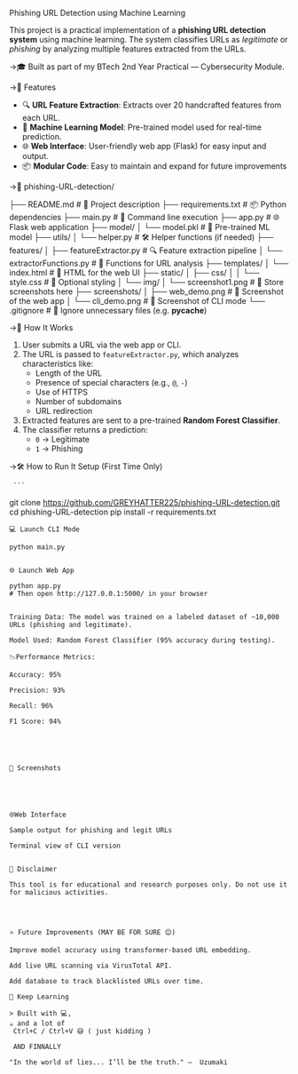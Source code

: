  Phishing URL Detection using Machine Learning

This project is a practical implementation of a **phishing URL detection system** using machine learning. The system classifies URLs as *legitimate* or *phishing* by analyzing multiple features extracted from the URLs.

→🎓 Built as part of my BTech 2nd Year Practical — Cybersecurity Module.


→🚀 Features

- 🔍 **URL Feature Extraction**: Extracts over 20 handcrafted features from each URL.
- 🧠 **Machine Learning Model**: Pre-trained model used for real-time prediction.
- 🌐 **Web Interface**: User-friendly web app (Flask) for easy input and output.
- 📦 **Modular Code**: Easy to maintain and expand for future improvements


→📁 phishing-URL-detection/

├── README.md                  # 📘 Project description
├── requirements.txt           # 📦 Python dependencies
├── main.py                    # 🔁 Command line execution
├── app.py                     # 🌐 Flask web application
├── model/
│   └── model.pkl              # 🎯 Pre-trained ML model
├── utils/
│   └── helper.py              # 🛠️ Helper functions (if needed)
├── features/
│   ├── featureExtractor.py    # 🔍 Feature extraction pipeline
│   └── extractorFunctions.py  # 🔎 Functions for URL analysis
├── templates/
│   └── index.html             # 🧾 HTML for the web UI
├── static/
│   ├── css/
│   │   └── style.css          # 🎨 Optional styling
│   └── img/
│       └── screenshot1.png    # 📸 Store screenshots here
├── screenshots/
│   ├── web_demo.png           # 📸 Screenshot of the web app
│   └── cli_demo.png           # 📸 Screenshot of CLI mode
└── .gitignore                 # 🧽 Ignore unnecessary files (e.g. __pycache__)



→🧠 How It Works

1. User submits a URL via the web app or CLI.
2. The URL is passed to `featureExtractor.py`, which analyzes characteristics like:
   - Length of the URL
   - Presence of special characters (e.g., `@`, `-`)
   - Use of HTTPS
   - Number of subdomains
   - URL redirection
3. Extracted features are sent to a pre-trained **Random Forest Classifier**.
4. The classifier returns a prediction:
   - `0` → Legitimate
   - `1` → Phishing

→🛠️ How to Run It
    Setup (First Time Only)

     ```
git clone https://github.com/GREYHATTER225/phishing-URL-detection.git
cd phishing-URL-detection
pip install -r requirements.txt
```
💻 Launch CLI Mode

python main.py


🌐 Launch Web App

python app.py
# Then open http://127.0.0.1:5000/ in your browser


Training Data: The model was trained on a labeled dataset of ~10,000 URLs (phishing and legitimate).

Model Used: Random Forest Classifier (95% accuracy during testing).

📉Performance Metrics:

Accuracy: 95%

Precision: 93%

Recall: 96%

F1 Score: 94%





📸 Screenshots





🌐Web Interface

Sample output for phishing and legit URLs

Terminal view of CLI version


🔐 Disclaimer

This tool is for educational and research purposes only. Do not use it for malicious activities.




⭐ Future Improvements (MAY BE FOR SURE 😊)

Improve model accuracy using transformer-based URL embedding.

Add live URL scanning via VirusTotal API.

Add database to track blacklisted URLs over time.

🦾 Keep Learning

> Built with 💻, 
☕ and a lot of
 Ctrl+C / Ctrl+V 😅 ( just kidding )

 AND FINNALLY 

"In the world of lies... I’ll be the truth." —  Uzumaki
